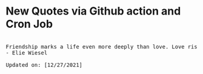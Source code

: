 # New Quotes via Github action and Cron Job

<pre>
<!-- #quote -->
Friendship marks a life even more deeply than love. Love risks degenerating into obsession, friendship is never anything but sharing.
- Elie Wiesel

Updated on: [12/27/2021]
<!-- #quoteEnd -->
</pre>
